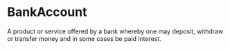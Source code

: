 # BankAccount

A product or service offered by a bank whereby one may deposit, withdraw or transfer money and in some cases be paid interest.
